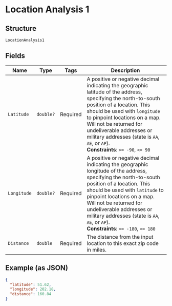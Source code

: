 
# Location Analysis 1

## Structure

`LocationAnalysis1`

## Fields

| Name | Type | Tags | Description |
|  --- | --- | --- | --- |
| `Latitude` | `double?` | Required | A positive or negative decimal indicating the geographic latitude of the address, specifying the north-to-south position of a location. This should be used with `longitude` to pinpoint locations on a map. Will not be returned for undeliverable addresses or military addresses (state is `AA`, `AE`, or `AP`).<br>**Constraints**: `>= -90`, `<= 90` |
| `Longitude` | `double?` | Required | A positive or negative decimal indicating the geographic longitude of the address, specifying the north-to-south position of a location. This should be used with `latitude` to pinpoint locations on a map. Will not be returned for undeliverable addresses or military addresses (state is `AA`, `AE`, or `AP`).<br>**Constraints**: `>= -180`, `<= 180` |
| `Distance` | `double` | Required | The distance from the input location to this exact zip code in miles. |

## Example (as JSON)

```json
{
  "latitude": 51.62,
  "longitude": 202.18,
  "distance": 160.84
}
```

